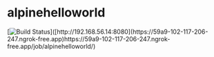 # alpinehelloworld

[![Build Status]([[http://192.168.56.14:8080](https://59a9-102-117-206-247.ngrok-free.app)](https://59a9-102-117-206-247.ngrok-free.app)/buildStatus/icon?job=alpinehelloworld)]([http://192.168.56.14:8080](https://59a9-102-117-206-247.ngrok-free.app)https://59a9-102-117-206-247.ngrok-free.app/job/alpinehelloworld/)
